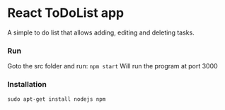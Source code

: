 # React ToDoList app
A simple to do list that allows adding, editing and deleting tasks. 

### Run 
Goto the src folder and run:
`npm start`
Will run the program at port 3000

### Installation
`sudo apt-get install nodejs npm`


